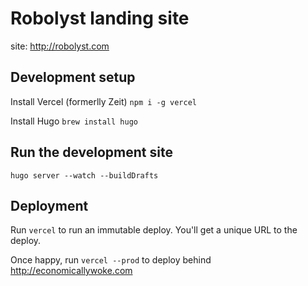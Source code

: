 # Robolyst landing site

site: http://robolyst.com

## Development setup

Install Vercel (formerlly Zeit) `npm i -g vercel`

Install Hugo `brew install hugo`

## Run the development site
```
hugo server --watch --buildDrafts
```

## Deployment

Run `vercel` to run an immutable deploy. You'll get a unique URL to the deploy.

Once happy, run `vercel --prod` to deploy behind http://economicallywoke.com